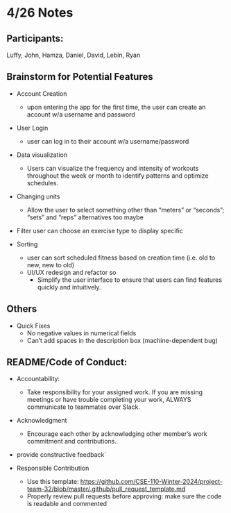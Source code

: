 # 4/26 Notes

## Participants: 
Luffy, John, Hamza, Daniel, David, Lebin, Ryan

## Brainstorm for Potential Features

- Account Creation
  - upon entering the app for the first time, the user can create an account w/a username and password

- User Login
  - user can log in to their account w/a username/password

- Data visualization
  - Users can visualize the frequency and intensity of workouts throughout the week or month to identify patterns and optimize schedules. 

- Changing units
  - Allow the user to select something other than “meters” or “seconds”; “sets” and “reps” alternatives too maybe

- Filter
user can choose an exercise type to display specific 

- Sorting
  - user can sort scheduled fitness based on creation time (i.e. old to new, new to old)
  - UI/UX redesign and refactor so
    - Simplify the user interface to ensure that users can find features quickly and intuitively.

## Others
- Quick Fixes
  - No negative values in numerical fields 
  - Can’t add spaces in the description box (machine-dependent bug)

## README/Code of Conduct:
- Accountability:
  - Take responsibility for your assigned work. If you are missing meetings or have trouble completing your work, ALWAYS communicate to teammates over Slack. 
- Acknowledgment
  - Encourage each other by acknowledging other member’s work commitment and contributions.
- provide constructive feedback`

- Responsible Contribution
  - Use this template:  https://github.com/CSE-110-Winter-2024/project-team-32/blob/master/.github/pull_request_template.md
  - Properly review pull requests before approving: make sure the code is readable and commented
